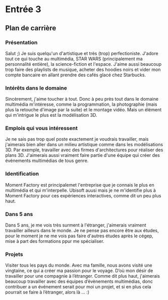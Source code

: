 # Entrée 3
## Plan de carrière

### Présentation

Salut ;) Je suis quelqu'un d'artistique et très (trop) perfectioniste. J'adore tout ce qui touche au multimédia, STAR WARS (principalement ma personnalité entière), la science-fiction et l'espace. J'aime aussi beaucoup trop faire des playlists de musique, acheter des hoodies noirs et vider mon compte bancaire en allant prendre des cafés glacé chez Starbucks.

### Intérêts dans le domaine 

Sincèrement, j'aime toucher à tout. Donc à peu près tout dans le domaine multimédia m'intéresse, comme la programmation, la photographie (mais plus la retouche d'image par la suite) et le montage vidéo. Mais un élément qui m'intrigue le plus est la modélisation 3D. 

### Emplois qui vous intéressent

Je ne sais pas trop quel poste exactement je voudrais travailler, mais j'aimerais bien aller dans un milieu artistique comme dans les modélisations 3D. Par exemple, travailler avec des firmes d'architectures pour réaliser des plans 3D. J'aimerais aussi vraiment faire partie d'une équipe qui créer des événements multimédias de tous genre.

### Identification

Moment Factory est principalemet l'entreprise que je connais le plus en multimédia et qui m'interpelle. Ubisoft auusi mais je ne m'identifie plus à Moment Factory pour ces expériences interactives, comme dit un peu plus haut.

### Dans 5 ans

Dans 5 ans, je me vois très surment à l'étranger, j'aimerais vraiment travailler ailleurs dans le monde. Je ne pense pas encore être aux études, pour le moment je ne me vois pas faire d'autres études après le cégep, mise à part des formations ppur me spécialiser.

### Projets
Visiter tous les pays du monde. Avec ma famille, nous avons visité une vingtaine, ce qui a créer ma passion pour le voyage. D’où mon désir de travailler pour une compagnie à l’étranger. Comme dit plus haut, j'aimerais beaucoup travailler avec des équipes d’évènements multimédias, donc contribuer a un événement serait pour moi un projet, et si en plus cela pourrait se faire à l’étranger, alors là ... :)
